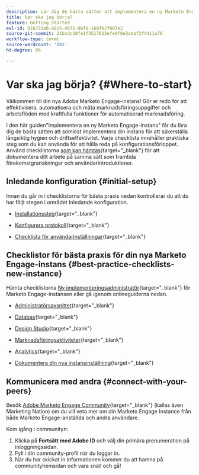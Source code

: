 ```yaml
---
description: Lär dig de bästa sätten att implementera en ny Marketo Engage-instans. Genom att hålla koll på resultatet får du ut mesta möjliga av Marketo Engage och kan skapa en långvarig hygien och effektivitet. När en ny administratör navigerar i en ny instans kan du använda dessa guider för att behålla fokus och ordning.
title: Var ska jag börja?
feature: Getting Started
exl-id: 91b751ab-88c5-4575-96f8-166f62f007e2
source-git-commit: 21bcdc10fe1f3517612efe0f8e2adaf2f4411a70
workflow-type: tm+mt
source-wordcount: '281'
ht-degree: 0%

---
```


# Var ska jag börja? {#Where-to-start}

Välkommen till din nya Adobe Marketo Engage-instans! Gör er redo för att effektivisera, automatisera och mäta marknadsföringsuppgifter och arbetsflöden med kraftfulla funktioner för automatiserad marknadsföring.

I den här guiden&quot;Implementera en ny Marketo Engage-instans&quot; får du lära dig de bästa sätten att sömlöst implementera din instans för att säkerställa långsiktig hygien och driftseffektivitet. Varje checklista innehåller praktiska steg som du kan använda för att hålla reda på konfigurationsförloppet. Använd checklistorna [som kan hämtas](/help/marketo/getting-started/implementing-a-new-marketo-engage-instance/assets/adobe-marketo-engage-new-instance-admin-checklist.xlsx){target="_blank"} för att dokumentera ditt arbete på samma sätt som framtida förekomstgranskningar och användarintroduktioner.

## Inledande konfiguration {#initial-setup}

Innan du går in i checklistorna för bästa praxis nedan kontrollerar du att du har följt stegen i området Inledande konfiguration.

* [Installationssteg](/help/marketo/getting-started/initial-setup/setup-steps.md){target="_blank"}

* [Konfigurera protokoll](/help/marketo/getting-started/initial-setup/configure-protocols-for-marketo.md){target="_blank"}

* [Checklista för användarinställningar](/help/marketo/getting-started/initial-setup/user-setup.md){target="_blank"}

## Checklistor för bästa praxis för din nya Marketo Engage-instans {#best-practice-checklists-new-instance}

Hämta checklistorna [Ny implementeringsadministratör](/help/marketo/getting-started/implementing-a-new-marketo-engage-instance/assets/adobe-marketo-engage-new-instance-admin-checklist.xlsx){target="_blank"} för Marketo Engage-instansen eller gå igenom onlineguiderna nedan.

* [Administratörsavsnittet](/help/marketo/getting-started/implementing-a-new-marketo-engage-instance/admin-section-checklist.md){target="_blank"}

* [Databas](/help/marketo/getting-started/implementing-a-new-marketo-engage-instance/database-checklist.md){target="_blank"}

* [Design Studio](/help/marketo/getting-started/implementing-a-new-marketo-engage-instance/design-studio-checklist.md){target="_blank"}

* [Marknadsföringsaktiviteter](/help/marketo/getting-started/implementing-a-new-marketo-engage-instance/marketing-activities-checklist.md){target="_blank"}

* [Analytics](/help/marketo/getting-started/implementing-a-new-marketo-engage-instance/analytics-checklist.md){target="_blank"} 

* [Dokumentera din nya instansinställning](/help/marketo/getting-started/implementing-a-new-marketo-engage-instance/document-your-setup.md){target="_blank"}

## Kommunicera med andra {#connect-with-your-peers}

Besök [Adobe Marketo Engage Community](https://nation.marketo.com/){target="_blank"} (kallas även Marketing Nation) om du vill veta mer om din Marketo Engage Instance från både Marketo Engage-anställda och andra användare.

Kom igång i communityn:

1. Klicka på **Fortsätt med Adobe ID** och välj din primära prenumeration på inloggningssidan.
1. Fyll i din community-profil när du loggar in.
1. När du har skickat in informationen kommer du att hamna på communityhemsidan och vara snäll och gå!
